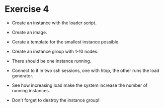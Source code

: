 # Exercise 4

* Create an instance with the loader script.
* Create an image.
* Cerate a template for the smallest instance possible.
* Create an instance group with 1-10 nodes.
* There should be one instance running.
* Connect to it in two ssh sessions, one with htop, the other runs the load generator.
* See how increasing load make the system increase the number of running instances.

* Don't forget to destroy the instance group!


